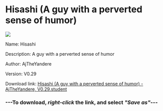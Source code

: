 # Hisashi (A guy with a perverted sense of humor)

<img src = "https://raw.githubusercontent.com/Arbiter1223/Daigaku-Gurashi-Custom-Students/master/Students/Files/Hisashi%20(A%20guy%20with%20a%20perverted%20sense%20of%20humor).png">

Name: Hisashi

Description: A guy with a perverted sense of humor

Author: AjTheYandere

Version: V0.29

Download link: <a href="https://raw.githubusercontent.com/Arbiter1223/Daigaku-Gurashi-Custom-Students/master/Students/Files/Hisashi%20(A%20guy%20with%20a%20perverted%20sense%20of%20humor)%20-%20AjTheYandere%2C%20V0.29.student">Hisashi (A guy with a perverted sense of humor) - AjTheYandere, V0.29.student</a>

### ---**To download, _right-click_ the link, and select _"Save as"_**---
